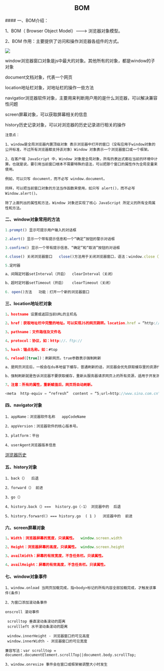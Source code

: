 <h2 align="center">BOM</h2>
#### 一、BOM介绍：

1、BOM（ Browser Object Model）---> 浏览器对象模型。

2、BOM 作用：主要提供了访问和操作浏览器各组件的方式。

![](C:\Users\Mac\Desktop\lesson\二阶段\JavaScript课程\day9\img\bom.png)

window浏览器窗口对象是js中最大的对象。其他所有的对象，都是window的子对象

document文档对象，代表一个网页

location地址栏对象，对地址栏的操作一些方法

navigatior浏览器软件对象，主要用来判断用户用的是什么浏览器，可以解决兼容性问题

screen屏幕对象，可以获取屏幕相关的信息

history历史记录对象，可以对浏览器的历史记录进行相关的操作

```
注意点：

1、window是全局浏览器内置顶级对象 表示浏览器中打开的窗口（没有应用于window对象的公开标准，不过所有浏览器都支持该对象）Window 对象表示一个浏览器窗口或一个框架。

2、在客户端 JavaScript 中，Window 对象是全局对象，所有的表达式都在当前的环境中计算。也就是说，要引用当前窗口根本不需要特殊的语法，可以把那个窗口的属性作为全局变量来使用。

例如，可以只写 document，而不必写 window.document。

同样，可以把当前窗口对象的方法当作函数来使用，如只写 alert()，而不必写 Window.alert()。

除了上面列出的属性和方法，Window 对象还实现了核心 JavaScript 所定义的所有全局属性和方法。
```



#### 二、window对象常用的方法

```js
1.prompt() 显示可提示用户输入的对话框

2.alert() 显示一个带有提示信息和一个“确定”按钮的警示对话框

3.confirm() 显示一个带有提示信息、“确定”和“取消”按钮的对话框

4.close() 关闭浏览器窗口   close()方法用于关闭浏览器窗口，语法：window.close（）;

5.定时器

a、间隔定时器setInterval（开启）  clearInterval（关闭）

b、超时定时器setTimeout（开启）   clearTimeout（关闭）   
          
6. open()方法   功能：打开一个新的浏览器窗口

```



#### 三、location地址栏对象

```js
1、hostname 设置或返回当前URL的主机名

2、href：获取地址栏中完整的地址。可以实现JS的网页跳转。location.href = “http://www.sina.com.cn”;

3、pathname：文件路径及文件名

4、protocol：协议，如：http://、ftp://

5、hash：锚点名称。如：#top

6、reload([true])：刷新网页。true参数表示强制刷新  

a、是网页浏览后，一般会在du本地留下缓存，普通刷新的话，浏览器会优先获取缓存里的资源代替从服务器上请求，以提高访问速度。

b、强制刷新就是告诉浏览器不要获取缓存，重新从服务器请求网页上的所有资源，适用于开发测试或者某些资源更新。

7、注意：所有的属性，重新赋值后，网页将自动刷新。

<meta  http-equiv = “refresh”  content = “5;url=http://www.sina.com.cn” />
```



#### 四、navigator对象

```
1、appName：浏览器软件名称   appCodeName

2、appVersion：浏览器软件的核心版本号。

3、platform：平台

4、userAgent浏览器版本信息
```

[浏览器历史](https://zhidao.baidu.com/question/1767408752449075980.html)



#### 五、history对象

```
1、back（）  后退

2、forward（） 前进

3、go（） 

4、history.back（）===  history.go（-1） 浏览器中的  后退

5、history.forward() === history.go  ( 1 )   浏览器中的  前进 

```



#### 六、screen屏幕对象

```js
1、Width：浏览器屏幕的宽度，只读属性。  window.screen.width 

2、Height：浏览器屏幕的高度，只读属性。 window.screen.height

3、availWidth：屏幕的有效宽度，不含任务栏。只读属性。

4、availHeight：屏幕的有效高度，不含任务栏。只读属性。
```



#### 七、window对象事件

```
1、window.onload 当网页加载完成，指<body>标记的所有内容全部加载完成，才触发该事件(条件)

2、为窗口添加滚动条事件

onscroll 滚动事件

 scrolltop 垂直滚动条滚动的距离
 scrollleft 水平滚动条滚动的距离
 
 window.innerHeight - 浏览器窗口的可见高度 
 window.innerWidth - 浏览器窗口的可见宽度 

兼容写法：var scrolltop = document.documentElement.scrollTop||document.body.scrollTop; 

3、window.onresize 事件会在窗口或框架被调整大小时发生
```


